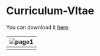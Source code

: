 # Curriculum-VItae

You can download it [here](https://github.com/fernandes-stephane/Curriculum-VItae/raw/main/src/cv.pdf). 


| ![page1](readme/images/page1.jpg) |
| --------------------------------- |
|                                   |
